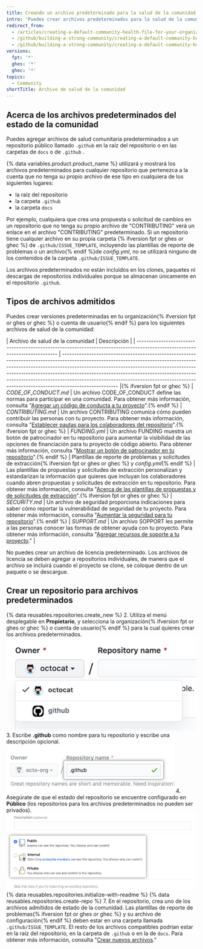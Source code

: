 ```yaml
---
title: Creando un archivo predeterminado para la salud de la comunidad
intro: 'Puedes crear archivos predeterminados para la salud de la comunidad, como CONTRIBUTING (Contribuciones) y CODE_OF_CONDUCT (Código de conducta). Los archivos predeterminados se utilizarán para cualquier repositorio que pertenezca a la cuenta que no contiene su propio archivo de este tipo.'
redirect_from:
  - /articles/creating-a-default-community-health-file-for-your-organization
  - /github/building-a-strong-community/creating-a-default-community-health-file-for-your-organization
  - /github/building-a-strong-community/creating-a-default-community-health-file
versions:
  fpt: '*'
  ghes: '*'
  ghec: '*'
topics:
  - Community
shortTitle: Archivo de salud de la comunidad
---
```


## Acerca de los archivos predeterminados del estado de la comunidad

Puedes agregar archivos de salud comunitaria predeterminados a un repositorio público llamado `.github` en la raíz del repositorio o en las carpetas de `docs` o de `.github` .

{% data variables.product.product_name %} utilizará y mostrará los archivos predeterminados para cualquier repositorio que pertenezca a la cuenta que no tenga su propio archivo de ese tipo en cualquiera de los siguientes lugares:
- la raíz del repositorio
- la carpeta `.github`
- la carpeta `docs`

Por ejemplo, cualquiera que crea una propuesta o solicitud de cambios en un repositorio que no tenga su propio archivo de "CONTRIBUTING" verá un enlace en el archivo "CONTRIBUTING" predeterminado. Si un repositorio tiene cualquier archivo en su propia carpeta {% ifversion fpt or ghes or ghec %} de `.github/ISSUE_TEMPLATE`, incluyendo las plantillas de reporte de problemas o un archivo{% endif %}de *config.yml*, no se utilizará ninguno de los contenidos de la carpeta `.github/ISSUE_TEMPLATE`.

Los archivos predeterminados no están incluidos en los clones, paquetes ni descargas de repositorios individuales porque se almacenan únicamente en el repositorio `.github`.

## Tipos de archivos admitidos

Puedes crear versiones predeterminadas en tu organización{% ifversion fpt or ghes or ghec %} o cuenta de usuario{% endif %} para los siguientes archivos de salud de la comunidad:

| Archivo de salud de la comunidad                                                                                            | Descripción                                                                                                                                                                                                                                                                                                                                                                                                                   |
| --------------------------------------------------------------------------------------------------------------------------- | ----------------------------------------------------------------------------------------------------------------------------------------------------------------------------------------------------------------------------------------------------------------------------------------------------------------------------------------------------------------------------------------------------------------------------- |{% ifversion fpt or ghec %}
| *CODE_OF_CONDUCT.md*                                                                                                      | Un archivo CODE_OF_CONDUCT define las normas para participar en una comunidad. Para obtener más información, consulta "[Agregar un código de conducta a tu proyecto](/articles/adding-a-code-of-conduct-to-your-project/)".{% endif %}
| *CONTRIBUTING.md*                                                                                                           | Un archivo CONTRIBUTING comunica cómo pueden contribuir las personas con tu proyecto. Para obtener más información, consulta "[Establecer pautas para los colaboradores del repositorio](/articles/setting-guidelines-for-repository-contributors/)".{% ifversion fpt or ghec %}
| *FUNDING.yml*                                                                                                               | Un archivo FUNDING muestra un botón de patrocinador en tu repositorio para aumentar la visibilidad de las opciones de financiación para tu proyecto de código abierto. Para obtener más información, consulta "[Mostrar un botón de patrocinador en tu repositorio](/articles/displaying-a-sponsor-button-in-your-repository)".{% endif %}
| Plantillas de reporte de problemas y solicitudes de extracción{% ifversion fpt or ghes or ghec %} y *config.yml*{% endif %} | Las plantillas de propuestas y solicitudes de extracción personalizan y estandarizan la información que quieres que incluyan los colaboradores cuando abren propuestas y solicitudes de extracción en tu repositorio. Para obtener más información, consulta "[Acerca de las plantillas de propuestas y de solicitudes de extracción](/articles/about-issue-and-pull-request-templates/)".{% ifversion fpt or ghes or ghec %}
| *SECURITY.md*                                                                                                               | Un archivo de seguridad proporciona indicaciones para saber cómo reportar la vulnerabilidad de seguridad de tu proyecto. Para obtener más información, consulta "[Aumentar la seguridad para tu repositorio](/code-security/getting-started/adding-a-security-policy-to-your-repository)".{% endif %}
| *SUPPORT.md*                                                                                                                | Un archivo SOPPORT les permite a las personas conocer las formas de obtener ayuda con tu proyecto. Para obtener más información, consulta "[Agregar recursos de soporte a tu proyecto](/articles/adding-support-resources-to-your-project/)."                                                                                                                                                                                 |

No puedes crear un archivo de licencia predeterminado. Los archivos de licencia se deben agregar a repositorios individuales, de manera que el archivo se incluirá cuando el proyecto se clone, se coloque dentro de un paquete o se descargue.

## Crear un repositorio para archivos predeterminados

{% data reusables.repositories.create_new %}
2. Utiliza el menú desplegable en **Propietario**, y selecciona la organización{% ifversion fpt or ghes or ghec %} o cuenta de usuario{% endif %} para la cual quieres crear los archivos predeterminados. ![Menú desplegable Propietario](/assets/images/help/repository/create-repository-owner.png)
3. Escribe **.github** como nombre para tu repositorio y escribe una descripción opcional. ![Crear un campo de repositorio](/assets/images/help/repository/default-file-repository-name.png)
4. Asegúrate de que el estado del repositorio se encuentre configurado en **Público** (los repositorios para los archivos predeterminados no pueden ser privados). ![Botones de selección para seleccionar el estado público o privado](/assets/images/help/repository/create-repository-public-private.png)
{% data reusables.repositories.initialize-with-readme %}
{% data reusables.repositories.create-repo %}
7. En el repositorio, crea uno de los archivos admitidos de estado de la comunidad. Las plantillas de reporte de problemas{% ifversion fpt or ghes or ghec %} y su archivo de configuración{% endif %} deben estar en una carpeta llamada `.github/ISSUE_TEMPLATE`. El resto de los archivos compatibles podrían estar en la raíz del repositorio, en la carpeta de `.github` o en la de `docs`. Para obtener más información, consulta "[Crear nuevos archivos](/articles/creating-new-files/)."
